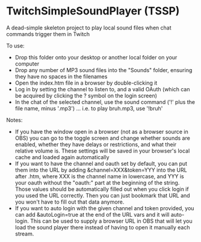 # TwitchSimpleSoundPlayer (TSSP)
A dead-simple skeleton project to play local sound files when chat commands trigger them in Twitch

To use:
- Drop this folder onto your desktop or another local folder on your computer
- Drop any number of MP3 sound files into the "Sounds" folder, ensuring they have no spaces in the filenames
- Open the index.htm file in a browser by double-clicking it
- Log in by setting the channel to listen to, and a valid OAuth (which can be acquired by clicking the ? symbol on the login screen)
- In the chat of the selected channel, use the sound command  ('!' plus the file name, minus '.mp3') ... i.e. to play bruh.mp3, use '!bruh'

Notes:
- If you have the window open in a browser (not as a browser source in OBS) you can go to the toggle screen and change whether sounds are enabled, whether they have delays or restrictions, and what their relative volume is. These settings will be saved in your browser's local cache and loaded again automatically
- If you want to have the channel and oauth set by default, you can put them into the URL by adding &channel=XXX&token=YYY into the URL after .htm, where XXX is the channel name in lowercase, and YYY is your oauth without the "oauth:" part at the beginning of the string. Those values should be automatically filled out when you click login if you used the URL correctly. Then you can just bookmark that URL and you won't have to fill out that data anymore.
- If you want to auto login with the given channel and token provided, you can add &autoLogin=true at the end of the URL vars and it will auto-login. This can be used to supply a browser URL in OBS that will let you load the sound player there instead of having to open it manually each stream.
